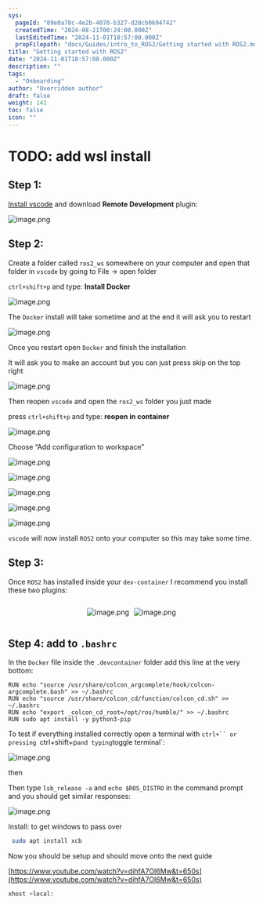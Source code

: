 ```yaml
---
sys:
  pageId: "89e0a78c-4e2b-4070-b327-d28cb0694742"
  createdTime: "2024-08-21T00:24:00.000Z"
  lastEditedTime: "2024-11-01T18:57:00.000Z"
  propFilepath: "docs/Guides/intro_to_ROS2/Getting started with ROS2.md"
title: "Getting started with ROS2"
date: "2024-11-01T18:57:00.000Z"
description: ""
tags:
  - "Onboarding"
author: "Overridden author"
draft: false
weight: 141
toc: false
icon: ""
---
```


# TODO: add wsl install

## Step 1:

[Install vscode](https://code.visualstudio.com/download) and download **Remote Development** plugin:

![image.png](https://prod-files-secure.s3.us-west-2.amazonaws.com/d518164a-d88e-44d1-a4ee-3adb3bd8bce0/efb52993-1881-4a40-b95e-6f020334f022/image.png?X-Amz-Algorithm=AWS4-HMAC-SHA256&X-Amz-Content-Sha256=UNSIGNED-PAYLOAD&X-Amz-Credential=ASIAZI2LB466UX5AZ4YW%2F20250322%2Fus-west-2%2Fs3%2Faws4_request&X-Amz-Date=20250322T180925Z&X-Amz-Expires=3600&X-Amz-Security-Token=IQoJb3JpZ2luX2VjEGoaCXVzLXdlc3QtMiJGMEQCIECFhbsPHw%2FDwd7H6OfCW0RMMV3e9ls0BkEaj%2FGnvfF0AiBPkc3%2Fxu2U2bkrnyCH1MYTM%2Bo9AGdvQRDt1FXMrNoKKyqIBAjD%2F%2F%2F%2F%2F%2F%2F%2F%2F%2F8BEAAaDDYzNzQyMzE4MzgwNSIMC5sRIyovMnHgE7QgKtwDwA6%2BXLAd4utQ9%2BQJW%2ByLi7rJ3RVshPTKEEveRNxuJtAC1wTgt8KZ9sBJkfFi%2BUUoN7EaH6XC%2FAKOwbN2oAyHXndD%2F%2FvFCgozbGWv%2FzMepLElhQwK3Dh7blUCXnFgySZtuHcby5kiGCFZI1kkGWVZFHdAn3SzlSSUfG8U4otM43qTT10Rilz8TvBts2H8BLgpmK3BnZdjiazHunpp40MknS6px0JvmHWFr4SuR%2FYMnPlNzW372lNX%2FJAo0ZknvKPqjW24WWuExhR9H0U9VUOUxN6dBbymlIHaffl4AUkcr%2BeOyuscvtrkUBxs3%2BGLP5%2Fn6TuuWOrvPMUp%2F0ojkWdONGeF9EpSpRUZMr1WL%2B7tVeuusGFhwdkpewTqFOlan%2BQ7ccrAd25H3vWlHp3w1k071MQ%2BEKx%2B8zglYjczvbsIHZLExHlo0Nfn6mWfbv10rtt4yTQ9%2FlvriRW7hInq69ZhLcB2aRqiUyUvzAKQy0WnFF6t%2B6vc%2Feo1%2FDqNJicPqQH1yA9ISwJ%2B5EaMLEIDoU%2BvEhX12eDK9Zzo%2FnMgoJk8ERRdjlUvjGviBEDG%2F54lD83PNdFDzt7iSjb7hOXNy3s9fsMFCGSE%2BjtgqEVTGArSAzaRQbCzbILBkTZxnPowj%2B%2F7vgY6pgH81mbdorHeH04oZOH79MeQ0IMJ4oUDfixCoWWOLIcx3tAjTnbixpcH0YnsOcG%2FWPd5xmrWk1bonyUS%2BAZIG9Cq0gPZdbCOg6N7FBezwRgVY6PvC59Ve%2B%2F83UOlCYms5T6HPov2J3xX2Om%2FdYH7hmjufPHhnfdfhxvYo86v5u504sR8aOgZHiv%2FOa7Dyx3jr6b4Zuus3EakGX455WOCc74fgl9Eb3im&X-Amz-Signature=cc263d5cad03c3e4b5d8fb68e547e286e2c229fb4a6885e52672351e41de9b8d&X-Amz-SignedHeaders=host&x-id=GetObject)

## Step 2:

Create a folder called `ros2_ws` somewhere on your computer and open that folder in `vscode` by going to File → open folder 

`ctrl+shift+p` and type: **Install Docker**

![image.png](https://prod-files-secure.s3.us-west-2.amazonaws.com/d518164a-d88e-44d1-a4ee-3adb3bd8bce0/2269dc0e-1cd5-47ff-bceb-c04ad9b2eab0/image.png?X-Amz-Algorithm=AWS4-HMAC-SHA256&X-Amz-Content-Sha256=UNSIGNED-PAYLOAD&X-Amz-Credential=ASIAZI2LB466UX5AZ4YW%2F20250322%2Fus-west-2%2Fs3%2Faws4_request&X-Amz-Date=20250322T180925Z&X-Amz-Expires=3600&X-Amz-Security-Token=IQoJb3JpZ2luX2VjEGoaCXVzLXdlc3QtMiJGMEQCIECFhbsPHw%2FDwd7H6OfCW0RMMV3e9ls0BkEaj%2FGnvfF0AiBPkc3%2Fxu2U2bkrnyCH1MYTM%2Bo9AGdvQRDt1FXMrNoKKyqIBAjD%2F%2F%2F%2F%2F%2F%2F%2F%2F%2F8BEAAaDDYzNzQyMzE4MzgwNSIMC5sRIyovMnHgE7QgKtwDwA6%2BXLAd4utQ9%2BQJW%2ByLi7rJ3RVshPTKEEveRNxuJtAC1wTgt8KZ9sBJkfFi%2BUUoN7EaH6XC%2FAKOwbN2oAyHXndD%2F%2FvFCgozbGWv%2FzMepLElhQwK3Dh7blUCXnFgySZtuHcby5kiGCFZI1kkGWVZFHdAn3SzlSSUfG8U4otM43qTT10Rilz8TvBts2H8BLgpmK3BnZdjiazHunpp40MknS6px0JvmHWFr4SuR%2FYMnPlNzW372lNX%2FJAo0ZknvKPqjW24WWuExhR9H0U9VUOUxN6dBbymlIHaffl4AUkcr%2BeOyuscvtrkUBxs3%2BGLP5%2Fn6TuuWOrvPMUp%2F0ojkWdONGeF9EpSpRUZMr1WL%2B7tVeuusGFhwdkpewTqFOlan%2BQ7ccrAd25H3vWlHp3w1k071MQ%2BEKx%2B8zglYjczvbsIHZLExHlo0Nfn6mWfbv10rtt4yTQ9%2FlvriRW7hInq69ZhLcB2aRqiUyUvzAKQy0WnFF6t%2B6vc%2Feo1%2FDqNJicPqQH1yA9ISwJ%2B5EaMLEIDoU%2BvEhX12eDK9Zzo%2FnMgoJk8ERRdjlUvjGviBEDG%2F54lD83PNdFDzt7iSjb7hOXNy3s9fsMFCGSE%2BjtgqEVTGArSAzaRQbCzbILBkTZxnPowj%2B%2F7vgY6pgH81mbdorHeH04oZOH79MeQ0IMJ4oUDfixCoWWOLIcx3tAjTnbixpcH0YnsOcG%2FWPd5xmrWk1bonyUS%2BAZIG9Cq0gPZdbCOg6N7FBezwRgVY6PvC59Ve%2B%2F83UOlCYms5T6HPov2J3xX2Om%2FdYH7hmjufPHhnfdfhxvYo86v5u504sR8aOgZHiv%2FOa7Dyx3jr6b4Zuus3EakGX455WOCc74fgl9Eb3im&X-Amz-Signature=97915d11f417c6ebf092f783ed202d2cf20007db3f6421986ace1accfb03e876&X-Amz-SignedHeaders=host&x-id=GetObject)

The `Docker` install will take sometime and at the end it will ask you to restart

![image.png](https://prod-files-secure.s3.us-west-2.amazonaws.com/d518164a-d88e-44d1-a4ee-3adb3bd8bce0/ed233f78-be33-4b1f-b89c-9c346c0e961e/image.png?X-Amz-Algorithm=AWS4-HMAC-SHA256&X-Amz-Content-Sha256=UNSIGNED-PAYLOAD&X-Amz-Credential=ASIAZI2LB466UX5AZ4YW%2F20250322%2Fus-west-2%2Fs3%2Faws4_request&X-Amz-Date=20250322T180925Z&X-Amz-Expires=3600&X-Amz-Security-Token=IQoJb3JpZ2luX2VjEGoaCXVzLXdlc3QtMiJGMEQCIECFhbsPHw%2FDwd7H6OfCW0RMMV3e9ls0BkEaj%2FGnvfF0AiBPkc3%2Fxu2U2bkrnyCH1MYTM%2Bo9AGdvQRDt1FXMrNoKKyqIBAjD%2F%2F%2F%2F%2F%2F%2F%2F%2F%2F8BEAAaDDYzNzQyMzE4MzgwNSIMC5sRIyovMnHgE7QgKtwDwA6%2BXLAd4utQ9%2BQJW%2ByLi7rJ3RVshPTKEEveRNxuJtAC1wTgt8KZ9sBJkfFi%2BUUoN7EaH6XC%2FAKOwbN2oAyHXndD%2F%2FvFCgozbGWv%2FzMepLElhQwK3Dh7blUCXnFgySZtuHcby5kiGCFZI1kkGWVZFHdAn3SzlSSUfG8U4otM43qTT10Rilz8TvBts2H8BLgpmK3BnZdjiazHunpp40MknS6px0JvmHWFr4SuR%2FYMnPlNzW372lNX%2FJAo0ZknvKPqjW24WWuExhR9H0U9VUOUxN6dBbymlIHaffl4AUkcr%2BeOyuscvtrkUBxs3%2BGLP5%2Fn6TuuWOrvPMUp%2F0ojkWdONGeF9EpSpRUZMr1WL%2B7tVeuusGFhwdkpewTqFOlan%2BQ7ccrAd25H3vWlHp3w1k071MQ%2BEKx%2B8zglYjczvbsIHZLExHlo0Nfn6mWfbv10rtt4yTQ9%2FlvriRW7hInq69ZhLcB2aRqiUyUvzAKQy0WnFF6t%2B6vc%2Feo1%2FDqNJicPqQH1yA9ISwJ%2B5EaMLEIDoU%2BvEhX12eDK9Zzo%2FnMgoJk8ERRdjlUvjGviBEDG%2F54lD83PNdFDzt7iSjb7hOXNy3s9fsMFCGSE%2BjtgqEVTGArSAzaRQbCzbILBkTZxnPowj%2B%2F7vgY6pgH81mbdorHeH04oZOH79MeQ0IMJ4oUDfixCoWWOLIcx3tAjTnbixpcH0YnsOcG%2FWPd5xmrWk1bonyUS%2BAZIG9Cq0gPZdbCOg6N7FBezwRgVY6PvC59Ve%2B%2F83UOlCYms5T6HPov2J3xX2Om%2FdYH7hmjufPHhnfdfhxvYo86v5u504sR8aOgZHiv%2FOa7Dyx3jr6b4Zuus3EakGX455WOCc74fgl9Eb3im&X-Amz-Signature=b8ab06e2b15e8cff6eba6aae3e7f96253aa8580481008cad3683c0aba892a666&X-Amz-SignedHeaders=host&x-id=GetObject)

Once you restart open `Docker` and finish the installation

It will ask you to make an account but you can just press skip on the top right

![image.png](https://prod-files-secure.s3.us-west-2.amazonaws.com/d518164a-d88e-44d1-a4ee-3adb3bd8bce0/21010ad9-1659-4fd9-9f59-9932a09b2a3d/image.png?X-Amz-Algorithm=AWS4-HMAC-SHA256&X-Amz-Content-Sha256=UNSIGNED-PAYLOAD&X-Amz-Credential=ASIAZI2LB466UX5AZ4YW%2F20250322%2Fus-west-2%2Fs3%2Faws4_request&X-Amz-Date=20250322T180925Z&X-Amz-Expires=3600&X-Amz-Security-Token=IQoJb3JpZ2luX2VjEGoaCXVzLXdlc3QtMiJGMEQCIECFhbsPHw%2FDwd7H6OfCW0RMMV3e9ls0BkEaj%2FGnvfF0AiBPkc3%2Fxu2U2bkrnyCH1MYTM%2Bo9AGdvQRDt1FXMrNoKKyqIBAjD%2F%2F%2F%2F%2F%2F%2F%2F%2F%2F8BEAAaDDYzNzQyMzE4MzgwNSIMC5sRIyovMnHgE7QgKtwDwA6%2BXLAd4utQ9%2BQJW%2ByLi7rJ3RVshPTKEEveRNxuJtAC1wTgt8KZ9sBJkfFi%2BUUoN7EaH6XC%2FAKOwbN2oAyHXndD%2F%2FvFCgozbGWv%2FzMepLElhQwK3Dh7blUCXnFgySZtuHcby5kiGCFZI1kkGWVZFHdAn3SzlSSUfG8U4otM43qTT10Rilz8TvBts2H8BLgpmK3BnZdjiazHunpp40MknS6px0JvmHWFr4SuR%2FYMnPlNzW372lNX%2FJAo0ZknvKPqjW24WWuExhR9H0U9VUOUxN6dBbymlIHaffl4AUkcr%2BeOyuscvtrkUBxs3%2BGLP5%2Fn6TuuWOrvPMUp%2F0ojkWdONGeF9EpSpRUZMr1WL%2B7tVeuusGFhwdkpewTqFOlan%2BQ7ccrAd25H3vWlHp3w1k071MQ%2BEKx%2B8zglYjczvbsIHZLExHlo0Nfn6mWfbv10rtt4yTQ9%2FlvriRW7hInq69ZhLcB2aRqiUyUvzAKQy0WnFF6t%2B6vc%2Feo1%2FDqNJicPqQH1yA9ISwJ%2B5EaMLEIDoU%2BvEhX12eDK9Zzo%2FnMgoJk8ERRdjlUvjGviBEDG%2F54lD83PNdFDzt7iSjb7hOXNy3s9fsMFCGSE%2BjtgqEVTGArSAzaRQbCzbILBkTZxnPowj%2B%2F7vgY6pgH81mbdorHeH04oZOH79MeQ0IMJ4oUDfixCoWWOLIcx3tAjTnbixpcH0YnsOcG%2FWPd5xmrWk1bonyUS%2BAZIG9Cq0gPZdbCOg6N7FBezwRgVY6PvC59Ve%2B%2F83UOlCYms5T6HPov2J3xX2Om%2FdYH7hmjufPHhnfdfhxvYo86v5u504sR8aOgZHiv%2FOa7Dyx3jr6b4Zuus3EakGX455WOCc74fgl9Eb3im&X-Amz-Signature=c352664f1e3f5da5423fd42ee3b385c6982ce69f4fb27c04e1325d65296a0ffb&X-Amz-SignedHeaders=host&x-id=GetObject)

Then reopen `vscode` and open the `ros2_ws` folder you just made

press `ctrl+shift+p` and type: **reopen in container**

![image.png](https://prod-files-secure.s3.us-west-2.amazonaws.com/d518164a-d88e-44d1-a4ee-3adb3bd8bce0/4e93b8c2-41ad-488c-8095-c74205196118/image.png?X-Amz-Algorithm=AWS4-HMAC-SHA256&X-Amz-Content-Sha256=UNSIGNED-PAYLOAD&X-Amz-Credential=ASIAZI2LB466UX5AZ4YW%2F20250322%2Fus-west-2%2Fs3%2Faws4_request&X-Amz-Date=20250322T180925Z&X-Amz-Expires=3600&X-Amz-Security-Token=IQoJb3JpZ2luX2VjEGoaCXVzLXdlc3QtMiJGMEQCIECFhbsPHw%2FDwd7H6OfCW0RMMV3e9ls0BkEaj%2FGnvfF0AiBPkc3%2Fxu2U2bkrnyCH1MYTM%2Bo9AGdvQRDt1FXMrNoKKyqIBAjD%2F%2F%2F%2F%2F%2F%2F%2F%2F%2F8BEAAaDDYzNzQyMzE4MzgwNSIMC5sRIyovMnHgE7QgKtwDwA6%2BXLAd4utQ9%2BQJW%2ByLi7rJ3RVshPTKEEveRNxuJtAC1wTgt8KZ9sBJkfFi%2BUUoN7EaH6XC%2FAKOwbN2oAyHXndD%2F%2FvFCgozbGWv%2FzMepLElhQwK3Dh7blUCXnFgySZtuHcby5kiGCFZI1kkGWVZFHdAn3SzlSSUfG8U4otM43qTT10Rilz8TvBts2H8BLgpmK3BnZdjiazHunpp40MknS6px0JvmHWFr4SuR%2FYMnPlNzW372lNX%2FJAo0ZknvKPqjW24WWuExhR9H0U9VUOUxN6dBbymlIHaffl4AUkcr%2BeOyuscvtrkUBxs3%2BGLP5%2Fn6TuuWOrvPMUp%2F0ojkWdONGeF9EpSpRUZMr1WL%2B7tVeuusGFhwdkpewTqFOlan%2BQ7ccrAd25H3vWlHp3w1k071MQ%2BEKx%2B8zglYjczvbsIHZLExHlo0Nfn6mWfbv10rtt4yTQ9%2FlvriRW7hInq69ZhLcB2aRqiUyUvzAKQy0WnFF6t%2B6vc%2Feo1%2FDqNJicPqQH1yA9ISwJ%2B5EaMLEIDoU%2BvEhX12eDK9Zzo%2FnMgoJk8ERRdjlUvjGviBEDG%2F54lD83PNdFDzt7iSjb7hOXNy3s9fsMFCGSE%2BjtgqEVTGArSAzaRQbCzbILBkTZxnPowj%2B%2F7vgY6pgH81mbdorHeH04oZOH79MeQ0IMJ4oUDfixCoWWOLIcx3tAjTnbixpcH0YnsOcG%2FWPd5xmrWk1bonyUS%2BAZIG9Cq0gPZdbCOg6N7FBezwRgVY6PvC59Ve%2B%2F83UOlCYms5T6HPov2J3xX2Om%2FdYH7hmjufPHhnfdfhxvYo86v5u504sR8aOgZHiv%2FOa7Dyx3jr6b4Zuus3EakGX455WOCc74fgl9Eb3im&X-Amz-Signature=edfb94f873f89653822f0d0f51fa6b350f09569af956890ace822ee997106428&X-Amz-SignedHeaders=host&x-id=GetObject)

Choose “Add configuration to workspace”

![image.png](https://prod-files-secure.s3.us-west-2.amazonaws.com/d518164a-d88e-44d1-a4ee-3adb3bd8bce0/9560b282-5060-4989-ba37-97e7b2c22476/image.png?X-Amz-Algorithm=AWS4-HMAC-SHA256&X-Amz-Content-Sha256=UNSIGNED-PAYLOAD&X-Amz-Credential=ASIAZI2LB466UX5AZ4YW%2F20250322%2Fus-west-2%2Fs3%2Faws4_request&X-Amz-Date=20250322T180925Z&X-Amz-Expires=3600&X-Amz-Security-Token=IQoJb3JpZ2luX2VjEGoaCXVzLXdlc3QtMiJGMEQCIECFhbsPHw%2FDwd7H6OfCW0RMMV3e9ls0BkEaj%2FGnvfF0AiBPkc3%2Fxu2U2bkrnyCH1MYTM%2Bo9AGdvQRDt1FXMrNoKKyqIBAjD%2F%2F%2F%2F%2F%2F%2F%2F%2F%2F8BEAAaDDYzNzQyMzE4MzgwNSIMC5sRIyovMnHgE7QgKtwDwA6%2BXLAd4utQ9%2BQJW%2ByLi7rJ3RVshPTKEEveRNxuJtAC1wTgt8KZ9sBJkfFi%2BUUoN7EaH6XC%2FAKOwbN2oAyHXndD%2F%2FvFCgozbGWv%2FzMepLElhQwK3Dh7blUCXnFgySZtuHcby5kiGCFZI1kkGWVZFHdAn3SzlSSUfG8U4otM43qTT10Rilz8TvBts2H8BLgpmK3BnZdjiazHunpp40MknS6px0JvmHWFr4SuR%2FYMnPlNzW372lNX%2FJAo0ZknvKPqjW24WWuExhR9H0U9VUOUxN6dBbymlIHaffl4AUkcr%2BeOyuscvtrkUBxs3%2BGLP5%2Fn6TuuWOrvPMUp%2F0ojkWdONGeF9EpSpRUZMr1WL%2B7tVeuusGFhwdkpewTqFOlan%2BQ7ccrAd25H3vWlHp3w1k071MQ%2BEKx%2B8zglYjczvbsIHZLExHlo0Nfn6mWfbv10rtt4yTQ9%2FlvriRW7hInq69ZhLcB2aRqiUyUvzAKQy0WnFF6t%2B6vc%2Feo1%2FDqNJicPqQH1yA9ISwJ%2B5EaMLEIDoU%2BvEhX12eDK9Zzo%2FnMgoJk8ERRdjlUvjGviBEDG%2F54lD83PNdFDzt7iSjb7hOXNy3s9fsMFCGSE%2BjtgqEVTGArSAzaRQbCzbILBkTZxnPowj%2B%2F7vgY6pgH81mbdorHeH04oZOH79MeQ0IMJ4oUDfixCoWWOLIcx3tAjTnbixpcH0YnsOcG%2FWPd5xmrWk1bonyUS%2BAZIG9Cq0gPZdbCOg6N7FBezwRgVY6PvC59Ve%2B%2F83UOlCYms5T6HPov2J3xX2Om%2FdYH7hmjufPHhnfdfhxvYo86v5u504sR8aOgZHiv%2FOa7Dyx3jr6b4Zuus3EakGX455WOCc74fgl9Eb3im&X-Amz-Signature=1b583cc0124015c70d63831dc3f0db3309d2463d6a46283b9385c64a6b7c0f25&X-Amz-SignedHeaders=host&x-id=GetObject)

![image.png](https://prod-files-secure.s3.us-west-2.amazonaws.com/d518164a-d88e-44d1-a4ee-3adb3bd8bce0/2ee63f81-886b-48e8-a553-dc6e5eac99e4/image.png?X-Amz-Algorithm=AWS4-HMAC-SHA256&X-Amz-Content-Sha256=UNSIGNED-PAYLOAD&X-Amz-Credential=ASIAZI2LB466UX5AZ4YW%2F20250322%2Fus-west-2%2Fs3%2Faws4_request&X-Amz-Date=20250322T180925Z&X-Amz-Expires=3600&X-Amz-Security-Token=IQoJb3JpZ2luX2VjEGoaCXVzLXdlc3QtMiJGMEQCIECFhbsPHw%2FDwd7H6OfCW0RMMV3e9ls0BkEaj%2FGnvfF0AiBPkc3%2Fxu2U2bkrnyCH1MYTM%2Bo9AGdvQRDt1FXMrNoKKyqIBAjD%2F%2F%2F%2F%2F%2F%2F%2F%2F%2F8BEAAaDDYzNzQyMzE4MzgwNSIMC5sRIyovMnHgE7QgKtwDwA6%2BXLAd4utQ9%2BQJW%2ByLi7rJ3RVshPTKEEveRNxuJtAC1wTgt8KZ9sBJkfFi%2BUUoN7EaH6XC%2FAKOwbN2oAyHXndD%2F%2FvFCgozbGWv%2FzMepLElhQwK3Dh7blUCXnFgySZtuHcby5kiGCFZI1kkGWVZFHdAn3SzlSSUfG8U4otM43qTT10Rilz8TvBts2H8BLgpmK3BnZdjiazHunpp40MknS6px0JvmHWFr4SuR%2FYMnPlNzW372lNX%2FJAo0ZknvKPqjW24WWuExhR9H0U9VUOUxN6dBbymlIHaffl4AUkcr%2BeOyuscvtrkUBxs3%2BGLP5%2Fn6TuuWOrvPMUp%2F0ojkWdONGeF9EpSpRUZMr1WL%2B7tVeuusGFhwdkpewTqFOlan%2BQ7ccrAd25H3vWlHp3w1k071MQ%2BEKx%2B8zglYjczvbsIHZLExHlo0Nfn6mWfbv10rtt4yTQ9%2FlvriRW7hInq69ZhLcB2aRqiUyUvzAKQy0WnFF6t%2B6vc%2Feo1%2FDqNJicPqQH1yA9ISwJ%2B5EaMLEIDoU%2BvEhX12eDK9Zzo%2FnMgoJk8ERRdjlUvjGviBEDG%2F54lD83PNdFDzt7iSjb7hOXNy3s9fsMFCGSE%2BjtgqEVTGArSAzaRQbCzbILBkTZxnPowj%2B%2F7vgY6pgH81mbdorHeH04oZOH79MeQ0IMJ4oUDfixCoWWOLIcx3tAjTnbixpcH0YnsOcG%2FWPd5xmrWk1bonyUS%2BAZIG9Cq0gPZdbCOg6N7FBezwRgVY6PvC59Ve%2B%2F83UOlCYms5T6HPov2J3xX2Om%2FdYH7hmjufPHhnfdfhxvYo86v5u504sR8aOgZHiv%2FOa7Dyx3jr6b4Zuus3EakGX455WOCc74fgl9Eb3im&X-Amz-Signature=a1a59ac29969d2631044d5076d37ac420143c50e911358d10b1e3e3b1bb3d08b&X-Amz-SignedHeaders=host&x-id=GetObject)

![image.png](https://prod-files-secure.s3.us-west-2.amazonaws.com/d518164a-d88e-44d1-a4ee-3adb3bd8bce0/ae1580b2-b048-407e-aed9-b584224a7a04/image.png?X-Amz-Algorithm=AWS4-HMAC-SHA256&X-Amz-Content-Sha256=UNSIGNED-PAYLOAD&X-Amz-Credential=ASIAZI2LB466UX5AZ4YW%2F20250322%2Fus-west-2%2Fs3%2Faws4_request&X-Amz-Date=20250322T180925Z&X-Amz-Expires=3600&X-Amz-Security-Token=IQoJb3JpZ2luX2VjEGoaCXVzLXdlc3QtMiJGMEQCIECFhbsPHw%2FDwd7H6OfCW0RMMV3e9ls0BkEaj%2FGnvfF0AiBPkc3%2Fxu2U2bkrnyCH1MYTM%2Bo9AGdvQRDt1FXMrNoKKyqIBAjD%2F%2F%2F%2F%2F%2F%2F%2F%2F%2F8BEAAaDDYzNzQyMzE4MzgwNSIMC5sRIyovMnHgE7QgKtwDwA6%2BXLAd4utQ9%2BQJW%2ByLi7rJ3RVshPTKEEveRNxuJtAC1wTgt8KZ9sBJkfFi%2BUUoN7EaH6XC%2FAKOwbN2oAyHXndD%2F%2FvFCgozbGWv%2FzMepLElhQwK3Dh7blUCXnFgySZtuHcby5kiGCFZI1kkGWVZFHdAn3SzlSSUfG8U4otM43qTT10Rilz8TvBts2H8BLgpmK3BnZdjiazHunpp40MknS6px0JvmHWFr4SuR%2FYMnPlNzW372lNX%2FJAo0ZknvKPqjW24WWuExhR9H0U9VUOUxN6dBbymlIHaffl4AUkcr%2BeOyuscvtrkUBxs3%2BGLP5%2Fn6TuuWOrvPMUp%2F0ojkWdONGeF9EpSpRUZMr1WL%2B7tVeuusGFhwdkpewTqFOlan%2BQ7ccrAd25H3vWlHp3w1k071MQ%2BEKx%2B8zglYjczvbsIHZLExHlo0Nfn6mWfbv10rtt4yTQ9%2FlvriRW7hInq69ZhLcB2aRqiUyUvzAKQy0WnFF6t%2B6vc%2Feo1%2FDqNJicPqQH1yA9ISwJ%2B5EaMLEIDoU%2BvEhX12eDK9Zzo%2FnMgoJk8ERRdjlUvjGviBEDG%2F54lD83PNdFDzt7iSjb7hOXNy3s9fsMFCGSE%2BjtgqEVTGArSAzaRQbCzbILBkTZxnPowj%2B%2F7vgY6pgH81mbdorHeH04oZOH79MeQ0IMJ4oUDfixCoWWOLIcx3tAjTnbixpcH0YnsOcG%2FWPd5xmrWk1bonyUS%2BAZIG9Cq0gPZdbCOg6N7FBezwRgVY6PvC59Ve%2B%2F83UOlCYms5T6HPov2J3xX2Om%2FdYH7hmjufPHhnfdfhxvYo86v5u504sR8aOgZHiv%2FOa7Dyx3jr6b4Zuus3EakGX455WOCc74fgl9Eb3im&X-Amz-Signature=c9bd1b369d1a9031137684076f07e9799d89f2b7e09362fd95160a632f57dce9&X-Amz-SignedHeaders=host&x-id=GetObject)

![image.png](https://prod-files-secure.s3.us-west-2.amazonaws.com/d518164a-d88e-44d1-a4ee-3adb3bd8bce0/53255b28-f75e-430f-b9e3-c0ac8577e42b/image.png?X-Amz-Algorithm=AWS4-HMAC-SHA256&X-Amz-Content-Sha256=UNSIGNED-PAYLOAD&X-Amz-Credential=ASIAZI2LB466UX5AZ4YW%2F20250322%2Fus-west-2%2Fs3%2Faws4_request&X-Amz-Date=20250322T180925Z&X-Amz-Expires=3600&X-Amz-Security-Token=IQoJb3JpZ2luX2VjEGoaCXVzLXdlc3QtMiJGMEQCIECFhbsPHw%2FDwd7H6OfCW0RMMV3e9ls0BkEaj%2FGnvfF0AiBPkc3%2Fxu2U2bkrnyCH1MYTM%2Bo9AGdvQRDt1FXMrNoKKyqIBAjD%2F%2F%2F%2F%2F%2F%2F%2F%2F%2F8BEAAaDDYzNzQyMzE4MzgwNSIMC5sRIyovMnHgE7QgKtwDwA6%2BXLAd4utQ9%2BQJW%2ByLi7rJ3RVshPTKEEveRNxuJtAC1wTgt8KZ9sBJkfFi%2BUUoN7EaH6XC%2FAKOwbN2oAyHXndD%2F%2FvFCgozbGWv%2FzMepLElhQwK3Dh7blUCXnFgySZtuHcby5kiGCFZI1kkGWVZFHdAn3SzlSSUfG8U4otM43qTT10Rilz8TvBts2H8BLgpmK3BnZdjiazHunpp40MknS6px0JvmHWFr4SuR%2FYMnPlNzW372lNX%2FJAo0ZknvKPqjW24WWuExhR9H0U9VUOUxN6dBbymlIHaffl4AUkcr%2BeOyuscvtrkUBxs3%2BGLP5%2Fn6TuuWOrvPMUp%2F0ojkWdONGeF9EpSpRUZMr1WL%2B7tVeuusGFhwdkpewTqFOlan%2BQ7ccrAd25H3vWlHp3w1k071MQ%2BEKx%2B8zglYjczvbsIHZLExHlo0Nfn6mWfbv10rtt4yTQ9%2FlvriRW7hInq69ZhLcB2aRqiUyUvzAKQy0WnFF6t%2B6vc%2Feo1%2FDqNJicPqQH1yA9ISwJ%2B5EaMLEIDoU%2BvEhX12eDK9Zzo%2FnMgoJk8ERRdjlUvjGviBEDG%2F54lD83PNdFDzt7iSjb7hOXNy3s9fsMFCGSE%2BjtgqEVTGArSAzaRQbCzbILBkTZxnPowj%2B%2F7vgY6pgH81mbdorHeH04oZOH79MeQ0IMJ4oUDfixCoWWOLIcx3tAjTnbixpcH0YnsOcG%2FWPd5xmrWk1bonyUS%2BAZIG9Cq0gPZdbCOg6N7FBezwRgVY6PvC59Ve%2B%2F83UOlCYms5T6HPov2J3xX2Om%2FdYH7hmjufPHhnfdfhxvYo86v5u504sR8aOgZHiv%2FOa7Dyx3jr6b4Zuus3EakGX455WOCc74fgl9Eb3im&X-Amz-Signature=1b58ec99cd83f7e3309d6fd3fe6f95a4fe0f3ebf17a56958c8560a3d975f575b&X-Amz-SignedHeaders=host&x-id=GetObject)

![image.png](https://prod-files-secure.s3.us-west-2.amazonaws.com/d518164a-d88e-44d1-a4ee-3adb3bd8bce0/7c562767-5af9-4ffb-97d1-327bcdf4ee00/image.png?X-Amz-Algorithm=AWS4-HMAC-SHA256&X-Amz-Content-Sha256=UNSIGNED-PAYLOAD&X-Amz-Credential=ASIAZI2LB466UX5AZ4YW%2F20250322%2Fus-west-2%2Fs3%2Faws4_request&X-Amz-Date=20250322T180925Z&X-Amz-Expires=3600&X-Amz-Security-Token=IQoJb3JpZ2luX2VjEGoaCXVzLXdlc3QtMiJGMEQCIECFhbsPHw%2FDwd7H6OfCW0RMMV3e9ls0BkEaj%2FGnvfF0AiBPkc3%2Fxu2U2bkrnyCH1MYTM%2Bo9AGdvQRDt1FXMrNoKKyqIBAjD%2F%2F%2F%2F%2F%2F%2F%2F%2F%2F8BEAAaDDYzNzQyMzE4MzgwNSIMC5sRIyovMnHgE7QgKtwDwA6%2BXLAd4utQ9%2BQJW%2ByLi7rJ3RVshPTKEEveRNxuJtAC1wTgt8KZ9sBJkfFi%2BUUoN7EaH6XC%2FAKOwbN2oAyHXndD%2F%2FvFCgozbGWv%2FzMepLElhQwK3Dh7blUCXnFgySZtuHcby5kiGCFZI1kkGWVZFHdAn3SzlSSUfG8U4otM43qTT10Rilz8TvBts2H8BLgpmK3BnZdjiazHunpp40MknS6px0JvmHWFr4SuR%2FYMnPlNzW372lNX%2FJAo0ZknvKPqjW24WWuExhR9H0U9VUOUxN6dBbymlIHaffl4AUkcr%2BeOyuscvtrkUBxs3%2BGLP5%2Fn6TuuWOrvPMUp%2F0ojkWdONGeF9EpSpRUZMr1WL%2B7tVeuusGFhwdkpewTqFOlan%2BQ7ccrAd25H3vWlHp3w1k071MQ%2BEKx%2B8zglYjczvbsIHZLExHlo0Nfn6mWfbv10rtt4yTQ9%2FlvriRW7hInq69ZhLcB2aRqiUyUvzAKQy0WnFF6t%2B6vc%2Feo1%2FDqNJicPqQH1yA9ISwJ%2B5EaMLEIDoU%2BvEhX12eDK9Zzo%2FnMgoJk8ERRdjlUvjGviBEDG%2F54lD83PNdFDzt7iSjb7hOXNy3s9fsMFCGSE%2BjtgqEVTGArSAzaRQbCzbILBkTZxnPowj%2B%2F7vgY6pgH81mbdorHeH04oZOH79MeQ0IMJ4oUDfixCoWWOLIcx3tAjTnbixpcH0YnsOcG%2FWPd5xmrWk1bonyUS%2BAZIG9Cq0gPZdbCOg6N7FBezwRgVY6PvC59Ve%2B%2F83UOlCYms5T6HPov2J3xX2Om%2FdYH7hmjufPHhnfdfhxvYo86v5u504sR8aOgZHiv%2FOa7Dyx3jr6b4Zuus3EakGX455WOCc74fgl9Eb3im&X-Amz-Signature=23026a216745cda85b4eca8bee22b5a3bb16de4923a39c317e7517c0ca0808dd&X-Amz-SignedHeaders=host&x-id=GetObject)

`vscode` will now install `ROS2` onto your computer so this may take some time.

## Step 3:

Once `ROS2` has installed inside your `dev-container` I recommend you install these two plugins:

<div style="display: flex;flex-direction: row; column-gap:10px; max-width: 630px;justify-content: center;">
<div>

![image.png](https://prod-files-secure.s3.us-west-2.amazonaws.com/d518164a-d88e-44d1-a4ee-3adb3bd8bce0/3fc3d550-5a54-4ba1-ba6b-faa01cdb7369/image.png?X-Amz-Algorithm=AWS4-HMAC-SHA256&X-Amz-Content-Sha256=UNSIGNED-PAYLOAD&X-Amz-Credential=ASIAZI2LB4667P5RKHIW%2F20250322%2Fus-west-2%2Fs3%2Faws4_request&X-Amz-Date=20250322T180928Z&X-Amz-Expires=3600&X-Amz-Security-Token=IQoJb3JpZ2luX2VjEGoaCXVzLXdlc3QtMiJHMEUCIQDOliEtWa6NUn3A%2B2fei35M5Lm9FymWDeaH6BbgpbrLTgIgRljsndOHeztouWA0moVu7Jc5TF38ehHis1PweYMybMAqiAQIw%2F%2F%2F%2F%2F%2F%2F%2F%2F%2F%2FARAAGgw2Mzc0MjMxODM4MDUiDPkImNQ8yWx0fGSjzCrcA7vlxJrzN0XhgEUT1jz0QuLSAoHqJpzctxguGYsh9Z2M3GLUZeTgRWx0M42AQMvAUfwWrT8ijQSV7iDDzzibfO1De4FXU2AVBH%2FmJuSHmDQNh7Ad7lCfikG145nb9YhzgURXNpMBtAjvNqI%2Bskslluf%2BT1YuehpNZn%2FNyhbL9mwDhkmBmo6OYxEBCrPktvvD%2Fd3JGI%2BfpRNj1xpIqzIoPuAGh%2B9b8LgzGCEbPAxtWLm7iWahU9G4%2FjPInz77FVY7FfR2cEuPUOQ1mSuh4DFtB9V3beJdpmtALuNOlB%2F8bSN8Ymy3f%2BnbbFr4HYanbp7xOSIoB1x1QsbXAj3U3GolE8N0ycDe%2Bnz0L7hwnXmWeGNuF8hAbr6hjTdtUlAstoR7LV0FyzsgQ%2F5RHLwmJTN%2F8ZRCV1fWAsjSJYAVLq7jZidKMwUruPPIk%2Ffv3ZOVLE%2FVlyoh6FWJwxOSdgYq%2FQI5h%2F4XESMLElIKmn69%2FvlF0gkLMHVKNrnypa%2F59QQPx%2BEc%2FNrWpb8H5kCzbNfC%2BXjyob4eEVro21EvU555qF%2F4HvQKX4pAKIuKsBIIKk1WudgTvtY%2Ffd7UA%2FfBt9jNxjCXjC4j0wcAbq7jBBw2UvcTDVtAKkyJvH5kET9VKoiNMJfv%2B74GOqUBImV7FjNOd3t%2FNedyxdhvT6ocE9jviInofFBn7iVwOG2odGaJaTUoKS4PkHdjsiouKmXMznKmAhoVnbSnCUyMVimmm3%2FEzHFbe2NTCtPfLuq1%2FIKv%2FPCfJJWkW0m9dAzfkgCx4HnRb9jqx3hk2KNzYSAchIwcKyFzY9iMDxE6mZcm%2BVivqvyWSAz1FklQiSs46dIWQOZc1TLb7jdW8ryyzNUpnTCO&X-Amz-Signature=6d86d85f911863dfe1571d2bb98622784cace624be7cde88ae8b53f2ccbc6cb4&X-Amz-SignedHeaders=host&x-id=GetObject)

</div>
<div>

![image.png](https://prod-files-secure.s3.us-west-2.amazonaws.com/d518164a-d88e-44d1-a4ee-3adb3bd8bce0/d994cc66-13c2-4093-a5a3-f84cf4601a82/image.png?X-Amz-Algorithm=AWS4-HMAC-SHA256&X-Amz-Content-Sha256=UNSIGNED-PAYLOAD&X-Amz-Credential=ASIAZI2LB4664QJ4UBKW%2F20250322%2Fus-west-2%2Fs3%2Faws4_request&X-Amz-Date=20250322T180928Z&X-Amz-Expires=3600&X-Amz-Security-Token=IQoJb3JpZ2luX2VjEGoaCXVzLXdlc3QtMiJHMEUCIQDov5mIarjAKHin09hnOw2bg1rpQsWiHLvRTxtfIkCQNwIgN%2FiFL6SkYKuGkuZzq84mP81Sz6on168S0am%2B3XJzVcAqiAQIw%2F%2F%2F%2F%2F%2F%2F%2F%2F%2F%2FARAAGgw2Mzc0MjMxODM4MDUiDGRgrDX5J2DAlgGpBCrcA%2BT5Ryqf0Fn2GeFHP8e7nUrqw1LC4awuhuuNP%2BAdDlrjgvXzHD13pN%2B094t311JCNzjAa0cKqeRG9b6XOj8Shz3MXYFN6tAm%2Bo4ZV%2FuZiFdLixwQl4UsIFG0CZyslU3bCaPrUDzH3%2B6bA6sfWaL9d9LvwB%2BxV9JQXXPRBjC28D%2F95gIpD6s7DRZrCYDK4dW415EMvj3d8N4KyrbA4W9VQWQx8i8sWeUHATUcvL%2BZjt7uA58hMkS7CByZNQ5NGMt70UEAx4CMcLdAC99DtXIrmwtEQM9rOCvSCwQOERUS%2Bpe0cSPvjoeIWLvPCjEbRlOYs9PT0ymdSYTRtxfOE0sk1Za8GPrdC0LRgWoNxtm%2FnBZZKvzx8Cax68EAvVvHfXrj4OKItZ%2FnDHM8GiSQu7wga6NUWg5MhjMpNtO0S6XPaHIwiaeK3esBuYc5wzunimwrJziQupsM5KvDVBzb9zwcftfEqAe0QToptumbqQDfYYpAi1JQVUktUtYgKkWHTHyijjAov2yUsoIlbAWwg74H1LLC%2BTInrdNd0y66rfHTmoqUCIHCcfhhqS%2FjOtqE3oObNm6uXENG1vbVYzvEZVOGfF8sVYDgJNf4kdkrARqrGdnTiTX6PHDFi2%2BO3sk0MJrv%2B74GOqUBUGMVy0TnTosFruZPYZdkjDzcrMCA9ogQVK6b6w7V2OCT9CXx08pAGXjU%2FSgDI5UMvVkUrhfwPD6aJFEVK32ZmOGP5C5%2FOmVMctbBUX8sRp%2BRp6rzfkex%2F%2FckRzI4bbutrE63T%2FlsNU0igDDV3wpDVjOyhZREMF86dzB6AO%2B6dcz%2F2w4Sksz8tBZW3AnQ313%2FfCWNkdLp%2BO7arcbY%2BHeWxnx8bw24&X-Amz-Signature=63985907d0d9110016e5725cee24479f8ab3dc38b863d227c554df40424be878&X-Amz-SignedHeaders=host&x-id=GetObject)

</div>
</div>

## Step 4: add to `.bashrc`

In the `Docker` file inside the `.devcontainer` folder add this line at the very bottom: 

```docker
RUN echo "source /usr/share/colcon_argcomplete/hook/colcon-argcomplete.bash" >> ~/.bashrc
RUN echo "source /usr/share/colcon_cd/function/colcon_cd.sh" >> ~/.bashrc
RUN echo "export _colcon_cd_root=/opt/ros/humble/" >> ~/.bashrc
RUN sudo apt install -y python3-pip 
```

To test if everything installed correctly open a terminal with `ctrl+`` or pressing `ctrl+shift+p` and typing `toggle terminal`:

![image.png](https://prod-files-secure.s3.us-west-2.amazonaws.com/d518164a-d88e-44d1-a4ee-3adb3bd8bce0/6a4943d8-b04e-4c02-9a58-775f3384d1a5/image.png?X-Amz-Algorithm=AWS4-HMAC-SHA256&X-Amz-Content-Sha256=UNSIGNED-PAYLOAD&X-Amz-Credential=ASIAZI2LB466UX5AZ4YW%2F20250322%2Fus-west-2%2Fs3%2Faws4_request&X-Amz-Date=20250322T180925Z&X-Amz-Expires=3600&X-Amz-Security-Token=IQoJb3JpZ2luX2VjEGoaCXVzLXdlc3QtMiJGMEQCIECFhbsPHw%2FDwd7H6OfCW0RMMV3e9ls0BkEaj%2FGnvfF0AiBPkc3%2Fxu2U2bkrnyCH1MYTM%2Bo9AGdvQRDt1FXMrNoKKyqIBAjD%2F%2F%2F%2F%2F%2F%2F%2F%2F%2F8BEAAaDDYzNzQyMzE4MzgwNSIMC5sRIyovMnHgE7QgKtwDwA6%2BXLAd4utQ9%2BQJW%2ByLi7rJ3RVshPTKEEveRNxuJtAC1wTgt8KZ9sBJkfFi%2BUUoN7EaH6XC%2FAKOwbN2oAyHXndD%2F%2FvFCgozbGWv%2FzMepLElhQwK3Dh7blUCXnFgySZtuHcby5kiGCFZI1kkGWVZFHdAn3SzlSSUfG8U4otM43qTT10Rilz8TvBts2H8BLgpmK3BnZdjiazHunpp40MknS6px0JvmHWFr4SuR%2FYMnPlNzW372lNX%2FJAo0ZknvKPqjW24WWuExhR9H0U9VUOUxN6dBbymlIHaffl4AUkcr%2BeOyuscvtrkUBxs3%2BGLP5%2Fn6TuuWOrvPMUp%2F0ojkWdONGeF9EpSpRUZMr1WL%2B7tVeuusGFhwdkpewTqFOlan%2BQ7ccrAd25H3vWlHp3w1k071MQ%2BEKx%2B8zglYjczvbsIHZLExHlo0Nfn6mWfbv10rtt4yTQ9%2FlvriRW7hInq69ZhLcB2aRqiUyUvzAKQy0WnFF6t%2B6vc%2Feo1%2FDqNJicPqQH1yA9ISwJ%2B5EaMLEIDoU%2BvEhX12eDK9Zzo%2FnMgoJk8ERRdjlUvjGviBEDG%2F54lD83PNdFDzt7iSjb7hOXNy3s9fsMFCGSE%2BjtgqEVTGArSAzaRQbCzbILBkTZxnPowj%2B%2F7vgY6pgH81mbdorHeH04oZOH79MeQ0IMJ4oUDfixCoWWOLIcx3tAjTnbixpcH0YnsOcG%2FWPd5xmrWk1bonyUS%2BAZIG9Cq0gPZdbCOg6N7FBezwRgVY6PvC59Ve%2B%2F83UOlCYms5T6HPov2J3xX2Om%2FdYH7hmjufPHhnfdfhxvYo86v5u504sR8aOgZHiv%2FOa7Dyx3jr6b4Zuus3EakGX455WOCc74fgl9Eb3im&X-Amz-Signature=ae928d2dc1e8be00847f5e0b603847dad59d0eb865c8692a7643098dba592989&X-Amz-SignedHeaders=host&x-id=GetObject)

then 

Then type `lsb_release -a` and `echo $ROS_DISTRO` in the command prompt and you should get similar responses:

![image.png](https://prod-files-secure.s3.us-west-2.amazonaws.com/d518164a-d88e-44d1-a4ee-3adb3bd8bce0/3e635dec-a805-4e85-8b9e-d000e5b71a4e/image.png?X-Amz-Algorithm=AWS4-HMAC-SHA256&X-Amz-Content-Sha256=UNSIGNED-PAYLOAD&X-Amz-Credential=ASIAZI2LB466UX5AZ4YW%2F20250322%2Fus-west-2%2Fs3%2Faws4_request&X-Amz-Date=20250322T180925Z&X-Amz-Expires=3600&X-Amz-Security-Token=IQoJb3JpZ2luX2VjEGoaCXVzLXdlc3QtMiJGMEQCIECFhbsPHw%2FDwd7H6OfCW0RMMV3e9ls0BkEaj%2FGnvfF0AiBPkc3%2Fxu2U2bkrnyCH1MYTM%2Bo9AGdvQRDt1FXMrNoKKyqIBAjD%2F%2F%2F%2F%2F%2F%2F%2F%2F%2F8BEAAaDDYzNzQyMzE4MzgwNSIMC5sRIyovMnHgE7QgKtwDwA6%2BXLAd4utQ9%2BQJW%2ByLi7rJ3RVshPTKEEveRNxuJtAC1wTgt8KZ9sBJkfFi%2BUUoN7EaH6XC%2FAKOwbN2oAyHXndD%2F%2FvFCgozbGWv%2FzMepLElhQwK3Dh7blUCXnFgySZtuHcby5kiGCFZI1kkGWVZFHdAn3SzlSSUfG8U4otM43qTT10Rilz8TvBts2H8BLgpmK3BnZdjiazHunpp40MknS6px0JvmHWFr4SuR%2FYMnPlNzW372lNX%2FJAo0ZknvKPqjW24WWuExhR9H0U9VUOUxN6dBbymlIHaffl4AUkcr%2BeOyuscvtrkUBxs3%2BGLP5%2Fn6TuuWOrvPMUp%2F0ojkWdONGeF9EpSpRUZMr1WL%2B7tVeuusGFhwdkpewTqFOlan%2BQ7ccrAd25H3vWlHp3w1k071MQ%2BEKx%2B8zglYjczvbsIHZLExHlo0Nfn6mWfbv10rtt4yTQ9%2FlvriRW7hInq69ZhLcB2aRqiUyUvzAKQy0WnFF6t%2B6vc%2Feo1%2FDqNJicPqQH1yA9ISwJ%2B5EaMLEIDoU%2BvEhX12eDK9Zzo%2FnMgoJk8ERRdjlUvjGviBEDG%2F54lD83PNdFDzt7iSjb7hOXNy3s9fsMFCGSE%2BjtgqEVTGArSAzaRQbCzbILBkTZxnPowj%2B%2F7vgY6pgH81mbdorHeH04oZOH79MeQ0IMJ4oUDfixCoWWOLIcx3tAjTnbixpcH0YnsOcG%2FWPd5xmrWk1bonyUS%2BAZIG9Cq0gPZdbCOg6N7FBezwRgVY6PvC59Ve%2B%2F83UOlCYms5T6HPov2J3xX2Om%2FdYH7hmjufPHhnfdfhxvYo86v5u504sR8aOgZHiv%2FOa7Dyx3jr6b4Zuus3EakGX455WOCc74fgl9Eb3im&X-Amz-Signature=d50cf7d79497ccfeb032f4efbff39c2d42e04d0d8f9f56ce48c4f502a1cfc96b&X-Amz-SignedHeaders=host&x-id=GetObject)

Install:  to get windows to pass over

```bash
 sudo apt install xcb
```

Now you should be setup and should move onto the next guide 

[https://www.youtube.com/watch?v=dihfA7Ol6Mw&t=650s](https://www.youtube.com/watch?v=dihfA7Ol6Mw&t=650s)

```python
xhost +local:
```
